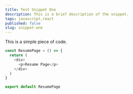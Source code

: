 ```yaml
---
title: Test Snippet One
description: This is a brief description of the snippet.
tags: javascript,react
published: false
slug: snippet-one
---
```


This is a simple piece of code.

```js
const ResumePage = () => {
  return (
    <div>
      <p>Resume Page</p>
    </div>
  )
}

export default ResumePage
```
